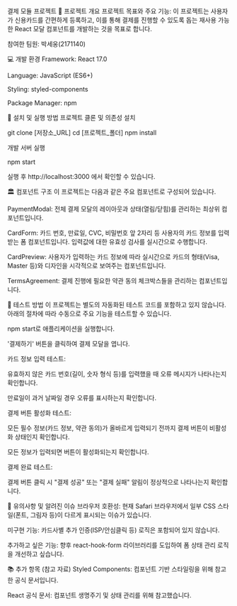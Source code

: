 결제 모듈 프로젝트
📖 프로젝트 개요
프로젝트 목표와 주요 기능: 이 프로젝트는 사용자가 신용카드를 간편하게 등록하고, 이를 통해 결제를 진행할 수 있도록 돕는 재사용 가능한 React 모달 컴포넌트를 개발하는 것을 목표로 합니다.

참여한 팀원: 박세웅(2171140)

💻 개발 환경
Framework: React 17.0

Language: JavaScript (ES6+)

Styling: styled-components

Package Manager: npm

🚀 설치 및 실행 방법
프로젝트 클론 및 의존성 설치

git clone [저장소_URL]
cd [프로젝트_폴더]
npm install

개발 서버 실행

npm start

실행 후 http://localhost:3000 에서 확인할 수 있습니다.

🏛️ 컴포넌트 구조
이 프로젝트는 다음과 같은 주요 컴포넌트로 구성되어 있습니다.

PaymentModal: 전체 결제 모달의 레이아웃과 상태(열림/닫힘)를 관리하는 최상위 컴포넌트입니다.

CardForm: 카드 번호, 만료일, CVC, 비밀번호 앞 2자리 등 사용자의 카드 정보를 입력받는 폼 컴포넌트입니다. 입력값에 대한 유효성 검사를 실시간으로 수행합니다.

CardPreview: 사용자가 입력하는 카드 정보에 따라 실시간으로 카드의 형태(Visa, Master 등)와 디자인을 시각적으로 보여주는 컴포넌트입니다.

TermsAgreement: 결제 진행에 필요한 약관 동의 체크박스들을 관리하는 컴포넌트입니다.

🧪 테스트 방법
이 프로젝트는 별도의 자동화된 테스트 코드를 포함하고 있지 않습니다. 아래의 절차에 따라 수동으로 주요 기능을 테스트할 수 있습니다.

npm start로 애플리케이션을 실행합니다.

'결제하기' 버튼을 클릭하여 결제 모달을 엽니다.

카드 정보 입력 테스트:

유효하지 않은 카드 번호(길이, 숫자 형식 등)를 입력했을 때 오류 메시지가 나타나는지 확인합니다.

만료일이 과거 날짜일 경우 오류를 표시하는지 확인합니다.

결제 버튼 활성화 테스트:

모든 필수 정보(카드 정보, 약관 동의)가 올바르게 입력되기 전까지 결제 버튼이 비활성화 상태인지 확인합니다.

모든 정보가 입력되면 버튼이 활성화되는지 확인합니다.

결제 완료 테스트:

결제 버튼 클릭 시 "결제 성공" 또는 "결제 실패" 알림이 정상적으로 나타나는지 확인합니다.

📌 유의사항 및 알려진 이슈
브라우저 호환성: 현재 Safari 브라우저에서 일부 CSS 스타일(폰트, 그림자 등)이 다르게 표시되는 이슈가 있습니다.

미구현 기능: 카드사별 추가 인증(ISP/안심클릭 등) 로직은 포함되어 있지 않습니다.

추가하고 싶은 기능: 향후 react-hook-form 라이브러리를 도입하여 폼 상태 관리 로직을 개선하고 싶습니다.

📚 추가 항목 (참고 자료)
Styled Components: 컴포넌트 기반 스타일링을 위해 참고한 공식 문서입니다.

React 공식 문서: 컴포넌트 생명주기 및 상태 관리를 위해 참고했습니다.

